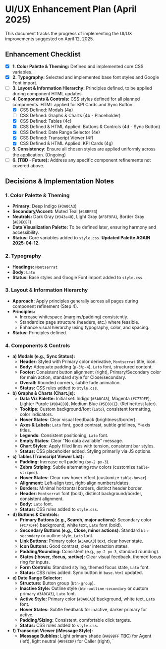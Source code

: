 # UI/UX Enhancement Plan (April 2025)

This document tracks the progress of implementing the UI/UX improvements suggested on April 12, 2025.

## Enhancement Checklist

- [X] **1. Color Palette & Theming:** Defined and implemented core CSS variables.
- [X] **2. Typography:** Selected and implemented base font styles and Google Font import.
- [ ] **3. Layout & Information Hierarchy:** Principles defined, to be applied during component HTML updates.
- [ ] **4. Components & Controls:** CSS styles defined for all planned components. HTML applied for KPI Cards and Sync Button.
    - [X] CSS Defined: Modals (4a)
    - [ ] CSS Defined: Graphs & Charts (4b - Placeholder)
    - [X] CSS Defined: Tables (4c)
    - [X] CSS Defined & HTML Applied: Buttons & Controls (4d - Sync Button)
    - [X] CSS Defined: Date Range Selector (4e)
    - [X] CSS Defined: Transcript Viewer (4f)
    - [X] CSS Defined & HTML Applied: KPI Cards (4g)
- [ ] **5. Consistency:** Ensure all chosen styles are applied uniformly across the application. (Ongoing)
- [ ] **6. (TBD - Future):** Address any specific component refinements not covered above.

## Decisions & Implementation Notes

### 1. Color Palette & Theming
- **Primary:** Deep Indigo (`#3A0CA3`)
- **Secondary/Accent:** Muted Teal (`#48BFE3`)
- **Neutrals:** Dark Gray (`#343a40`), Light Gray (`#F8F9FA`), Border Gray (`#E9ECEF`)
- **Data Visualization Palette:** To be defined later, ensuring harmony and accessibility.
- **Status:** Core variables added to `style.css`. **Updated Palette AGAIN 2025-04-12.**

### 2. Typography
- **Headings:** `Montserrat`
- **Body:** `Lato`
- **Status:** Base styles and Google Font import added to `style.css`.

### 3. Layout & Information Hierarchy
- **Approach:** Apply principles generally across all pages during component refinement (Step 4).
- **Principles:**
    - Increase whitespace (margins/padding) consistently.
    - Standardize page structure (headers, etc.) where feasible.
    - Enhance visual hierarchy using typography, color, and spacing.
- **Status:** Principles defined.

### 4. Components & Controls
- **a) Modals (e.g., Sync Status):**
    - **Header:** Styled with Primary color derivative, `Montserrat` title, icon.
    - **Body:** Adequate padding (`p-3`/`p-4`), `Lato` font, structured content.
    - **Footer:** Consistent button alignment (right), Primary/Secondary color for main action, standard style for Close/secondary.
    - **Overall:** Rounded corners, subtle fade animation.
    - **Status:** CSS rules added to `style.css`.
- **b) Graphs & Charts (Chart.js):**
    - **Data Viz Palette:** Initial set: Indigo (`#3A0CA3`), Magenta (`#C77DFF`), Lighter Purple (`#9D4EDD`), Medium Blue (`#5E60CE`). (Refine/test later).
    - **Tooltips:** Custom background/font (`Lato`), consistent formatting, color indicators.
    - **Hover States:** Clear visual feedback (brightness/border).
    - **Axes & Labels:** `Lato` font, good contrast, subtle gridlines, Y-axis titles.
    - **Legends:** Consistent positioning, `Lato` font.
    - **Empty States:** Clear "No data available" message.
    - **Chart Styles:** Apply filled lines with tension, consistent bar styles.
    - **Status:** CSS placeholder added. Styling primarily via JS options.
- **c) Tables (Transcript Viewer List):**
    - **Padding:** Increase cell padding (`py-2 px-3`).
    - **Zebra Striping:** Subtle alternating row colors (customize `table-striped`).
    - **Hover States:** Clear row hover effect (customize `table-hover`).
    - **Alignment:** Left-align text, right-align numbers/dates.
    - **Borders:** Minimal horizontal borders, distinct header border.
    - **Header:** `Montserrat` font (bold), distinct background/border, consistent alignment.
    - **Body:** `Lato` font.
    - **Status:** CSS rules added to `style.css`.
- **d) Buttons & Controls:**
    - **Primary Buttons (e.g., Search, major actions):** Secondary color (`#C77DFF`) background, white text, `Lato` font (bold).
    - **Secondary Buttons (e.g., Close, minor actions):** Standard `btn-secondary` or outline style, `Lato` font.
    - **Link Buttons:** Primary color (`#3A0CA3`) text, clear hover state.
    - **Icon Buttons:** Good contrast, clear interaction states.
    - **Padding/Rounding:** Consistent (e.g., `py-2 px-3`, standard rounding).
    - **States (:hover, :focus, :active):** Clear visual feedback, themed focus ring for inputs.
    - **Form Controls:** Standard styling, themed focus state, `Lato` font.
    - **Status:** CSS rules added. Sync button in `base.html` updated.
- **e) Date Range Selector:**
    - **Structure:** Button group (`btn-group`).
    - **Inactive Style:** Outline style (`btn-outline-secondary` or custom primary `#3A0CA3`), `Lato` font.
    - **Active Style:** Primary color (`#3A0CA3`) background, white text, `Lato` font.
    - **Hover States:** Subtle feedback for inactive, darker primary for active.
    - **Padding/Sizing:** Consistent, comfortable click targets.
    - **Status:** CSS rules added to `style.css`.
- **f) Transcript Viewer (iMessage Style):**
    - **Message Bubbles:** Light primary shade (`#A89BFF` TBC) for Agent (left), light neutral (`#E9ECEF`) for Caller (right), `